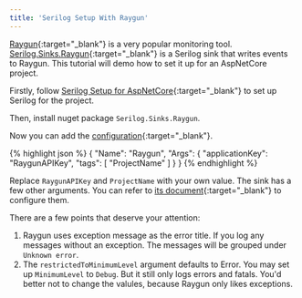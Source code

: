 ```yaml
---
title: 'Serilog Setup With Raygun'
---
```

[Raygun](https://raygun.com/){:target="_blank"} is a very popular monitoring tool. [Serilog.Sinks.Raygun](https://github.com/serilog/serilog-sinks-raygun){:target="_blank"} is a Serilog sink that writes events to Raygun. This tutorial will demo how to set it up for an AspNetCore project.

Firstly, follow [Serilog Setup for AspNetCore](https://dujushi.github.io/2020/01/28/Serilog-Setup-For-AspNetCore.html){:target="_blank"} to set up Serilog for the project.

Then, install nuget package `Serilog.Sinks.Raygun`.

Now you can add the [configuration](https://github.com/dujushi/SerilogRaygunSetup/blob/master/SerilogRaygunSetup/appsettings.json){:target="_blank"}. 

{% highlight json %}
{
    "Name": "Raygun",
    "Args": {
        "applicationKey": "RaygunAPIKey",
        "tags": [ "ProjectName" ]
    }
}
{% endhighlight %}

Replace `RaygunAPIKey` and `ProjectName` with your own value. The sink has a few other arguments. You can refer to [its document](https://github.com/serilog/serilog-sinks-raygun){:target="_blank"} to configure them.

There are a few points that deserve your attention: 
1. Raygun uses exception message as the error title. If you log any messages without an exception. The messages will be grouped under `Unknown error`. 
2. The `restrictedToMinimumLevel` argument defaults to Error. You may set up `MinimumLevel` to `Debug`. But it still only logs errors and fatals. You'd better not to change the valules, because Raygun only likes exceptions.


